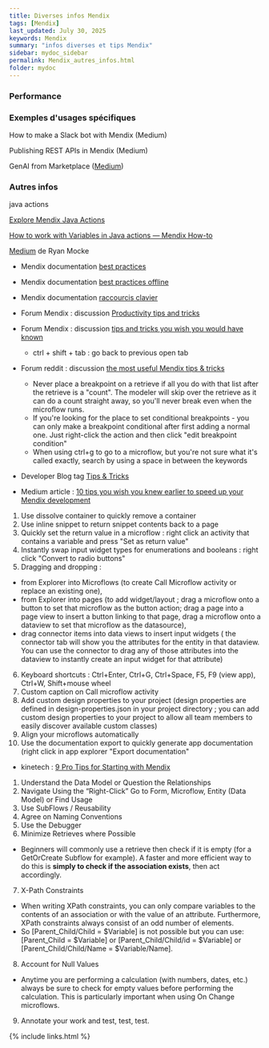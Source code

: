 ```yaml
---
title: Diverses infos Mendix
tags: [Mendix]
last_updated: July 30, 2025
keywords: Mendix
summary: "infos diverses et tips Mendix"
sidebar: mydoc_sidebar
permalink: Mendix_autres_infos.html
folder: mydoc
---
```


### Performance

### Exemples d'usages spécifiques 

How to make a Slack bot with Mendix (Medium)

Publishing REST APIs in Mendix (Medium)

GenAI from Marketplace ([Medium](https://medium.com/mendix/2024-wrapped-on-the-mendix-marketplace-genai-genai-genai-42d18f448b36))

### Autres infos


java actions

[Explore Mendix Java Actions](https://yashvaantlakham73.medium.com/explore-mendix-java-actions-d8293460a297)

[How to work with Variables in Java actions — Mendix How-to](https://medium.com/mendix/how-to-work-with-variables-in-java-actions-mendix-how-to-12db5c79e4fd)

[Medium](https://medium.com/@ryanmocke) de Ryan Mocke

* Mendix documentation [best practices](https://docs.mendix.com/refguide/dev-best-practices/#pages)

* Mendix documentation [best practices offline](https://docs.mendix.com/refguide/mobile/building-efficient-mobile-apps/offlinefirst-data/best-practices/)

* Mendix documentation [raccourcis clavier](https://docs.mendix.com/refguide/keyboard-shortcuts/)

* Forum Mendix : discussion [Productivity tips and tricks](https://community.mendix.com/link/space/app-development/questions/16852)

* Forum Mendix : discussion [tips and tricks you wish you would have known](https://community.mendix.com/link/space/studio-pro/questions/108056) 
  - ctrl + shift + tab : go back to previous open tab

* Forum reddit : discussion [the most useful Mendix tips & tricks](https://www.reddit.com/r/mendix/comments/a168d2/what_were_the_most_useful_mendix_tips_tricks_you/)
  - Never place a breakpoint on a retrieve if all you do with that list after the retrieve is a "count". The modeler will skip over the retrieve as it can do a count straight away, so you'll never break even when the microflow runs.
  - If you're looking for the place to set conditional breakpoints - you can only make a breakpoint conditional after first adding a normal one. Just right-click the action and then click "edit breakpoint condition"
  - When using ctrl+g to go to a microflow, but you're not sure what it's called exactly, search by using a space in between the keywords

* Developer Blog tag [Tips & Tricks](https://www.mendix.com/tag/tips-tricks/)

* Medium article : [10 tips you wish you knew earlier to speed up your Mendix development](https://medium.com/mendix/heres-10-tips-you-wish-you-knew-earlier-to-speed-up-your-mendix-development-f8152f5cb9ac)
1. Use dissolve container to quickly remove a container
2. Use inline snippet to return snippet contents back to a page
3. Quickly set the return value in a microflow : right click an activity that contains a variable and press "Set as return value"
4. Instantly swap input widget types for enumerations and booleans : right click "Convert to radio buttons"
5. Dragging and dropping :
  - from Explorer into Microflows (to create Call Microflow activity or replace an existing one),
  - from Explorer into pages (to add widget/layout ; drag a microflow onto a button to set that microflow as the button action; drag a page into a page view to insert a button linking to that page, drag a microflow onto a dataview to set that microflow as the datasource),
  - drag connector items into data views to insert input widgets ( the connector tab will show you the attributes for the entity in that dataview. You can use the connector to drag any of those attributes into the dataview to instantly create an input widget for that attribute)
6. Keyboard shortcuts : Ctrl+Enter, Ctrl+G, Ctrl+Space, F5, F9 (view app), Ctrl+W, Shift+mouse wheel
7. Custom caption on Call microflow activity 
8. Add custom design properties to your project (design properties are defined in design-properties.json in your project directory ; you can add custom design properties to your project to allow all team members to easily discover available custom classes)
9. Align your microflows automatically
10. Use the documentation export to quickly generate app documentation (right click in app explorer "Export documentation"

* kinetech : [9 Pro Tips for Starting with Mendix](https://www.kinetechcloud.com/kinetech/9-tips-for-starting-w-mendix)
1. Understand the Data Model or Question the Relationships
2. Navigate Using the “Right-Click” Go to Form, Microflow, Entity (Data Model) or Find Usage
3. Use SubFlows / Reusability
4. Agree on Naming Conventions
5. Use the Debugger
6. Minimize Retrieves where Possible
  - Beginners will commonly use a retrieve then check if it is empty (for a GetOrCreate Subflow for example).  A faster and more efficient way to do this is **simply to check if the association exists**, then act accordingly.  
7. X-Path Constraints
  - When writing XPath constraints, you can only compare variables to the contents of an association or with the value of an attribute.  Furthermore, XPath constraints always consist of an odd number of elements.
  - So \[Parent_Child/Child = $Variable\] is not possible but you can use: \[Parent_Child = $Variable\] or \[Parent_Child/Child/id = $Variable\] or \[Parent_Child/Child/Name = $Variable/Name\].
8. Account for Null Values
  - Anytime you are performing a calculation (with numbers, dates, etc.) always be sure to check for empty values before performing the calculation.  This is particularly important when using On Change microflows.
9. Annotate your work and test, test, test.

{% include links.html %}

